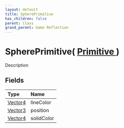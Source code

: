 ```yaml
---
layout: default
title: SpherePrimitive
has_children: false
parent: Class
grand_parent: Game Reflection
---
```

# SpherePrimitive( [ Primitive ](/riftbreaker-wiki/docs/game-reflection/classes/primitive/) )
Description 

## Fields

| Type | Name |
|:----------|:--------------|
| [Vector4](/riftbreaker-wiki/docs/game-reflection/classes/vector4/) | lineColor |
| [Vector3](/riftbreaker-wiki/docs/game-reflection/classes/vector3/) | position |
| [Vector4](/riftbreaker-wiki/docs/game-reflection/classes/vector4/) | solidColor |

